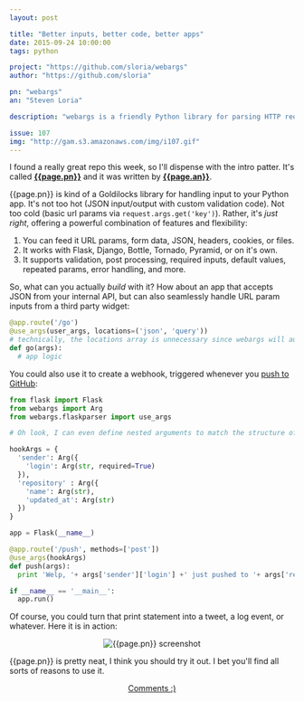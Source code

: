 ```yaml
---
layout: post

title: "Better inputs, better code, better apps"
date: 2015-09-24 10:00:00
tags: python

project: "https://github.com/sloria/webargs"
author: "https://github.com/sloria"

pn: "webargs"
an: "Steven Loria"

description: "webargs is a friendly Python library for parsing HTTP request arguments, with built-in support for popular web frameworks, including Flask, Django, Bottle, Tornado, and Pyramid."

issue: 107
img: "http://gam.s3.amazonaws.com/img/i107.gif"
---
```


I found a really great repo this week, so I'll dispense with the intro patter. It's called <strong><a href="{{page.project}}" title="{{page.pn}} on GitHub" target="_blank">{{page.pn}}</a></strong> and it was written by <strong><a href="{{page.author}}" title="{{page.an}} on GitHub" target="_blank">{{page.an}}</a></strong>.

{{page.pn}} is kind of a Goldilocks library for handling input to your Python app. It's not too hot (JSON input/output with custom validation code). Not too cold (basic url params via `request.args.get('key')`). Rather, it's _just right_, offering a powerful combination of features and flexibility:

1. You can feed it URL params, form data, JSON, headers, cookies, or files.
2. It works with Flask, Django, Bottle, Tornado, Pyramid, or on it's own.
3. It supports validation, post processing, required inputs, default values, repeated params, error handling, and more.

So, what can you actually _build_ with it? How about an app that accepts JSON from your internal API, but can also seamlessly handle URL param inputs from a third party widget:

```python
@app.route('/go')
@use_args(user_args, locations=('json', 'query'))
# technically, the locations array is unnecessary since webargs will automatically search the input query string, form data, and JSON.
def go(args):
  # app logic
```

You could also use it to create a webhook, triggered whenever you [push to GitHub](https://developer.github.com/v3/activity/events/types/#pushevent):

```python
from flask import Flask
from webargs import Arg
from webargs.flaskparser import use_args

# Oh look, I can even define nested arguments to match the structure of the JSON payload from GitHub!

hookArgs = {
  'sender': Arg({
    'login': Arg(str, required=True)
  }),
  'repository' : Arg({
    'name': Arg(str),
    'updated_at': Arg(str)
  })
}

app = Flask(__name__)

@app.route('/push', methods=['post'])
@use_args(hookArgs)
def push(args):
  print 'Welp, '+ args['sender']['login'] +' just pushed to '+ args['repository']['name'] +' at '+ args['repository']['updated_at']

if __name__ == '__main__':
  app.run()
```

Of course, you could turn that print statement into a tweet, a log event, or whatever. Here it is in action:

<center><img src="{{page.img}}" alt="{{page.pn}} screenshot" ></center>

{{page.pn}} is pretty neat, I think you should try it out. I bet you'll find all sorts of reasons to use it.

<center><a href="{{ page.url }}#comments" class="btn btn-primary btn-comment" title="Discuss this issue of Git @ Me online">Comments :)</a></center>
